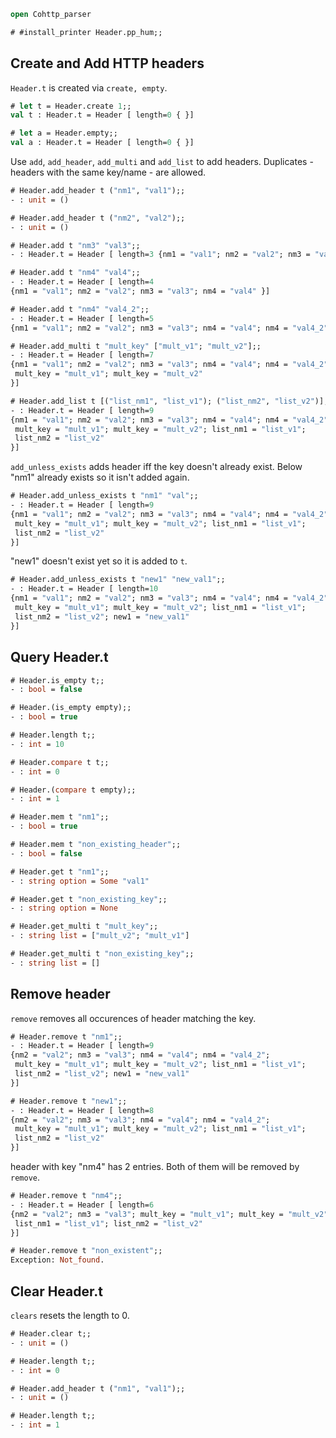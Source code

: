```ocaml
open Cohttp_parser
```
```ocaml
# #install_printer Header.pp_hum;;
```
## Create and Add HTTP headers

`Header.t` is created via `create, empty`.

```ocaml
# let t = Header.create 1;;
val t : Header.t = Header [ length=0 { }]

# let a = Header.empty;;
val a : Header.t = Header [ length=0 { }]
```

Use `add`, `add_header`, `add_multi` and `add_list` to add headers. Duplicates - headers with the same key/name - are allowed.

```ocaml
# Header.add_header t ("nm1", "val1");;
- : unit = ()

# Header.add_header t ("nm2", "val2");;
- : unit = ()

# Header.add t "nm3" "val3";;
- : Header.t = Header [ length=3 {nm1 = "val1"; nm2 = "val2"; nm3 = "val3" }]

# Header.add t "nm4" "val4";;
- : Header.t = Header [ length=4
{nm1 = "val1"; nm2 = "val2"; nm3 = "val3"; nm4 = "val4" }]

# Header.add t "nm4" "val4_2";;
- : Header.t = Header [ length=5
{nm1 = "val1"; nm2 = "val2"; nm3 = "val3"; nm4 = "val4"; nm4 = "val4_2" }]

# Header.add_multi t "mult_key" ["mult_v1"; "mult_v2"];;
- : Header.t = Header [ length=7
{nm1 = "val1"; nm2 = "val2"; nm3 = "val3"; nm4 = "val4"; nm4 = "val4_2";
 mult_key = "mult_v1"; mult_key = "mult_v2"
}]

# Header.add_list t [("list_nm1", "list_v1"); ("list_nm2", "list_v2")];;
- : Header.t = Header [ length=9
{nm1 = "val1"; nm2 = "val2"; nm3 = "val3"; nm4 = "val4"; nm4 = "val4_2";
 mult_key = "mult_v1"; mult_key = "mult_v2"; list_nm1 = "list_v1";
 list_nm2 = "list_v2"
}]
```

`add_unless_exists` adds header iff the key doesn't already exist. Below "nm1" already exists so it isn't added again.

```ocaml
# Header.add_unless_exists t "nm1" "val";;
- : Header.t = Header [ length=9
{nm1 = "val1"; nm2 = "val2"; nm3 = "val3"; nm4 = "val4"; nm4 = "val4_2";
 mult_key = "mult_v1"; mult_key = "mult_v2"; list_nm1 = "list_v1";
 list_nm2 = "list_v2"
}]
```

"new1" doesn't exist yet so it is added to `t`.

```ocaml
# Header.add_unless_exists t "new1" "new_val1";;
- : Header.t = Header [ length=10
{nm1 = "val1"; nm2 = "val2"; nm3 = "val3"; nm4 = "val4"; nm4 = "val4_2";
 mult_key = "mult_v1"; mult_key = "mult_v2"; list_nm1 = "list_v1";
 list_nm2 = "list_v2"; new1 = "new_val1"
}]
```

## Query Header.t  
 
```ocaml
# Header.is_empty t;;
- : bool = false

# Header.(is_empty empty);;
- : bool = true

# Header.length t;;
- : int = 10

# Header.compare t t;;
- : int = 0

# Header.(compare t empty);;
- : int = 1

# Header.mem t "nm1";;
- : bool = true

# Header.mem t "non_existing_header";;
- : bool = false

# Header.get t "nm1";;
- : string option = Some "val1"

# Header.get t "non_existing_key";;
- : string option = None

# Header.get_multi t "mult_key";;
- : string list = ["mult_v2"; "mult_v1"]

# Header.get_multi t "non_existing_key";;
- : string list = []
```

## Remove header

`remove` removes all occurences of header matching the key.

```ocaml
# Header.remove t "nm1";;
- : Header.t = Header [ length=9
{nm2 = "val2"; nm3 = "val3"; nm4 = "val4"; nm4 = "val4_2";
 mult_key = "mult_v1"; mult_key = "mult_v2"; list_nm1 = "list_v1";
 list_nm2 = "list_v2"; new1 = "new_val1"
}]

# Header.remove t "new1";;
- : Header.t = Header [ length=8
{nm2 = "val2"; nm3 = "val3"; nm4 = "val4"; nm4 = "val4_2";
 mult_key = "mult_v1"; mult_key = "mult_v2"; list_nm1 = "list_v1";
 list_nm2 = "list_v2"
}]
```

header with key "nm4" has 2 entries. Both of them will be removed by `remove`.
```ocaml
# Header.remove t "nm4";;
- : Header.t = Header [ length=6
{nm2 = "val2"; nm3 = "val3"; mult_key = "mult_v1"; mult_key = "mult_v2";
 list_nm1 = "list_v1"; list_nm2 = "list_v2"
}]

# Header.remove t "non_existent";;
Exception: Not_found.
```

## Clear Header.t

`clears` resets the length to 0.

```ocaml
# Header.clear t;;
- : unit = ()

# Header.length t;;
- : int = 0

# Header.add_header t ("nm1", "val1");;
- : unit = ()

# Header.length t;;
- : int = 1
```
